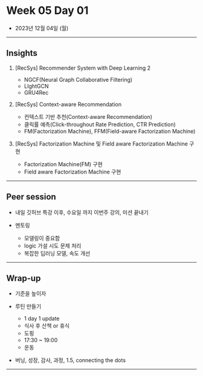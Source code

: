 # Week 05 Day 01

- 2023년 12월 04일 (월)

---

## Insights

1) [RecSys] Recommender System with Deep Learning 2
    - NGCF(Neural Graph Collaborative Filtering)
    - LIghtGCN
    - GRU4Rec

2) [RecSys] Context-aware Recommendation
    - 컨텍스트 기반 추천(Context-aware Recommendation)
    - 클릭률 예측(Click-throughout Rate Prediction, CTR Prediction)
    - FM(Factorization Machine), FFM(Field-aware Factorization Machine)


3) [RecSys] Factorization Machine 및 Field aware Factorization Machine 구현 
    - Factorization Machine(FM) 구현
    - Field aware Factorization Machine 구현

---

## Peer session

- 내일 깃허브 특강 이후, 수요일 까지 이번주 강의, 미션 끝내기

- 멘토링
    - 모델링이 중요함
    - logic 가설 시도 문제 처리
    - 복잡한 딥러닝 모델, 속도 개선 

---

## Wrap-up

- 기준을 높이자

- 루틴 만들기
    - 1 day 1 update
    - 식사 후 산책 or 휴식
    - 도핑
    - 17:30 ~ 19:00 
    - 운동

- 버닝, 성장, 감사, 과정, 1.5, connecting the dots

---
